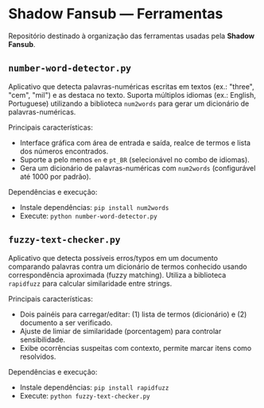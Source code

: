 # Shadow Fansub — Ferramentas

Repositório destinado à organização das ferramentas usadas pela **Shadow Fansub**.  

## `number-word-detector.py`

Aplicativo que detecta palavras-numéricas escritas em textos (ex.: "three", "cem", "mil") e as destaca no texto. Suporta múltiplos idiomas (ex.: English, Portuguese) utilizando a biblioteca `num2words` para gerar um dicionário de palavras-numéricas.

Principais características:
- Interface gráfica com área de entrada e saída, realce de termos e lista dos números encontrados.
- Suporte a pelo menos `en` e `pt_BR` (selecionável no combo de idiomas).
- Gera um dicionário de palavras-numéricas com `num2words` (configurável até 1000 por padrão).

Dependências e execução:
- Instale dependências: `pip install num2words`
- Execute: `python number-word-detector.py`

## `fuzzy-text-checker.py`

Aplicativo que detecta possíveis erros/typos em um documento comparando palavras contra um dicionário de termos conhecido usando correspondência aproximada (fuzzy matching). Utiliza a biblioteca `rapidfuzz` para calcular similaridade entre strings.

Principais características:
- Dois painéis para carregar/editar: (1) lista de termos (dicionário) e (2) documento a ser verificado.
- Ajuste de limiar de similaridade (porcentagem) para controlar sensibilidade.
- Exibe ocorrências suspeitas com contexto, permite marcar itens como resolvidos.

Dependências e execução:
- Instale dependências: `pip install rapidfuzz`
- Execute: `python fuzzy-text-checker.py`
